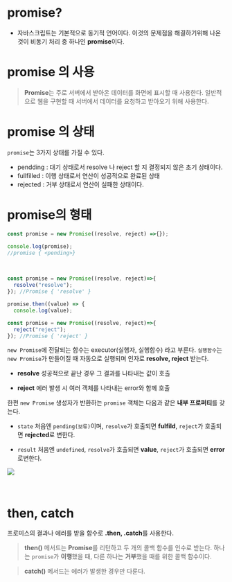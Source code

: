 # promise?

- 자바스크립트는 기본적으로 동기적 언어이다. 이것의 문제점을 해결하기위해 나온것이 비동기 처리 중 하나인 **promise**이다. 

# promise 의 사용

>**Promise**는 주로 서버에서 받아온 데이터를 화면에 표시할 때 사용한다. 일반적으로 웹을 구현할 때 서버에서 데이터를 요청하고 받아오기 위해 사용한다.

# promise 의 상태

`promise`는 3가지 상태를 가질 수 있다.

- pendding : 대기 상태로서 resolve 나 reject 할 지 결정되지 않은 초기 상태이다.
- fullfilled : 이행 상태로서 연산이 성공적으로 완료된 상태
-  rejected : 거부 상태로서 연산이 실패한 상태이다.

# promise의 형태

```jsx
const promise = new Promise((resolve, reject) =>{});

console.log(promise);
//promise { <pending>}
```

<br>

```jsx
const promise = new Promise((resolve, reject)=>{
  resolve("resolve");
}); //Promise { 'resolve' }

promise.then((value) => {
  console.log(value);

const promise = new Promise((resolve, reject)=>{
  reject("reject");
}); //Promise { 'reject' }
```

``new Promise``에 전달되는 함수는 executor(실행자, 실행함수) 라고 부른다. ``실행함수``는 ``new Promise``가 만들어질 때 자동으로 실행되며 인자로 **resolve, reject** 받는다. 

- **resolve** 
성공적으로 끝난 경우 그 결과를 나타내는 값이 호출

- **reject** 
에러 발생 시 여러 객체를 나타내는 error와 함께 호출


한편 ``new Promise`` 생성자가 반환하는 ``promise`` 객체는 다음과 같은 **내부 프로퍼티**를 갖는다.

- ``state`` 
처음엔 ``pending(보류)``이며, ``resolve``가 호출되면 **fulfild**, ``reject``가 호출되면 **rejected**로 변한다.

- ``result``
처음엔 ``undefined``, ``resolve``가 호출되면 **value**, ``reject``가 호출되면 **error**로변한다.

![](https://images.velog.io/images/duswn38/post/81a242f7-94db-4d37-8aa2-0e400730d4c2/3.PNG)

<br>

# then, catch

프로미스의 결과나 에러를 받을 함수로 **.then, .catch**를 사용한다.

>**then()** 메서드는 **Promise**를 리턴하고 두 개의 콜백 함수를 인수로 받는다. 하나는 ``promise``가 **이행**했을 때, 다른 하나는 **거부**했을 때를 위한 콜백 함수이다.

>**catch()** 메서드는 에러가 발생한 경우만 다룬다. 

